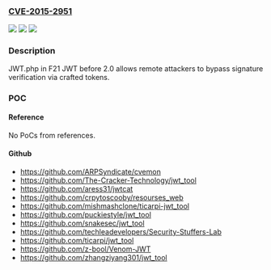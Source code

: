 ### [CVE-2015-2951](https://cve.mitre.org/cgi-bin/cvename.cgi?name=CVE-2015-2951)
![](https://img.shields.io/static/v1?label=Product&message=n%2Fa&color=blue)
![](https://img.shields.io/static/v1?label=Version&message=n%2Fa&color=blue)
![](https://img.shields.io/static/v1?label=Vulnerability&message=n%2Fa&color=brighgreen)

### Description

JWT.php in F21 JWT before 2.0 allows remote attackers to bypass signature verification via crafted tokens.

### POC

#### Reference
No PoCs from references.

#### Github
- https://github.com/ARPSyndicate/cvemon
- https://github.com/The-Cracker-Technology/jwt_tool
- https://github.com/aress31/jwtcat
- https://github.com/crpytoscooby/resourses_web
- https://github.com/mishmashclone/ticarpi-jwt_tool
- https://github.com/puckiestyle/jwt_tool
- https://github.com/snakesec/jwt_tool
- https://github.com/techleadevelopers/Security-Stuffers-Lab
- https://github.com/ticarpi/jwt_tool
- https://github.com/z-bool/Venom-JWT
- https://github.com/zhangziyang301/jwt_tool


